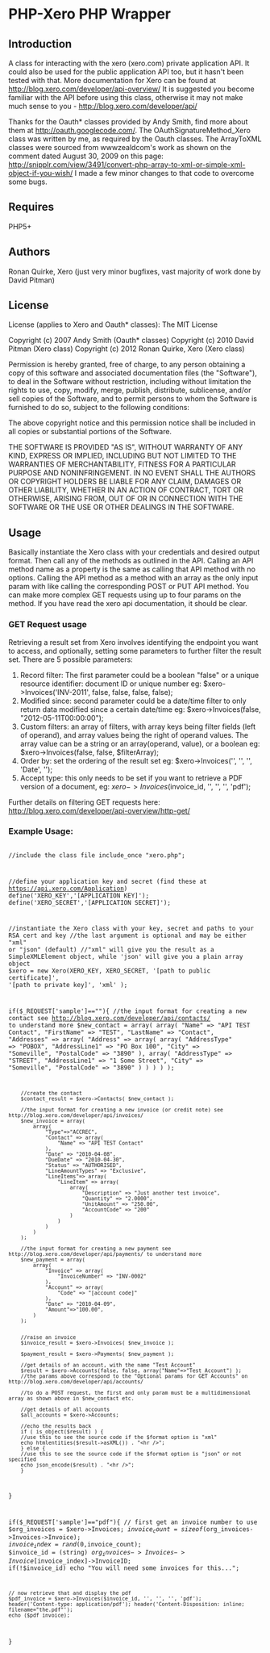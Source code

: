 PHP-Xero PHP Wrapper
====================

Introduction
------------
A class for interacting with the xero (xero.com) private application API.  It could also be used for the public application API too, but it hasn't been tested with that.  More documentation for Xero can be found at http://blog.xero.com/developer/api-overview/  It is suggested you become familiar with the API before using this class, otherwise it may not make much sense to you - http://blog.xero.com/developer/api/

Thanks for the Oauth* classes provided by Andy Smith, find more about them at http://oauth.googlecode.com/.  The
OAuthSignatureMethod_Xero class was written by me, as required by the Oauth classes.  The ArrayToXML classes were sourced from wwwzealdcom's work as shown on the comment dated August 30, 2009 on this page: http://snipplr.com/view/3491/convert-php-array-to-xml-or-simple-xml-object-if-you-wish/  I made a few minor changes to that code to overcome some bugs.

Requires
--------
PHP5+

Authors
--------
Ronan Quirke, Xero (just very minor bugfixes, vast majority of work done by David Pitman)


License
-------
License (applies to Xero and Oauth* classes):
The MIT License

Copyright (c) 2007 Andy Smith (Oauth* classes)
Copyright (c) 2010 David Pitman (Xero class)
Copyright (c) 2012 Ronan Quirke, Xero (Xero class)

Permission is hereby granted, free of charge, to any person obtaining a copy
of this software and associated documentation files (the "Software"), to deal
in the Software without restriction, including without limitation the rights
to use, copy, modify, merge, publish, distribute, sublicense, and/or sell
copies of the Software, and to permit persons to whom the Software is
furnished to do so, subject to the following conditions:

The above copyright notice and this permission notice shall be included in
all copies or substantial portions of the Software.

THE SOFTWARE IS PROVIDED "AS IS", WITHOUT WARRANTY OF ANY KIND, EXPRESS OR
IMPLIED, INCLUDING BUT NOT LIMITED TO THE WARRANTIES OF MERCHANTABILITY,
FITNESS FOR A PARTICULAR PURPOSE AND NONINFRINGEMENT. IN NO EVENT SHALL THE
AUTHORS OR COPYRIGHT HOLDERS BE LIABLE FOR ANY CLAIM, DAMAGES OR OTHER
LIABILITY, WHETHER IN AN ACTION OF CONTRACT, TORT OR OTHERWISE, ARISING FROM,
OUT OF OR IN CONNECTION WITH THE SOFTWARE OR THE USE OR OTHER DEALINGS IN
THE SOFTWARE.

Usage
-----

Basically instantiate the Xero class with your credentials and desired output format.  Then call any of the methods as outlined in the API.  Calling an API method name as a property is the same as calling that API method with no options. Calling the API method as a method with an array as the only input param with like calling the corresponding POST or PUT API method.  You can make more complex GET requests using up to four params on the method.  If you have read the xero api documentation, it should be clear.

### GET Request usage

Retrieving a result set from Xero involves identifying the endpoint you want to access, and optionally, setting some parameters to further filter the result set.
There are 5 possible parameters:

1. Record filter: The first parameter could be a boolean "false" or a unique resource identifier: document ID or unique number eg: $xero->Invoices('INV-2011', false, false, false, false);
2. Modified since: second parameter could be a date/time filter to only return data modified since a certain date/time eg: $xero->Invoices(false, "2012-05-11T00:00:00");
3. Custom filters: an array of filters, with array keys being filter fields (left of operand), and array values being the right of operand values.  The array value can be a string or an array(operand, value), or a boolean eg: $xero->Invoices(false, false, $filterArray);
4. Order by: set the ordering of the result set eg: $xero->Invoices('', '', '', 'Date', '');
5. Accept type: this only needs to be set if you want to retrieve a PDF version of a document, eg: $xero->Invoices($invoice_id, '', '', '', 'pdf');
		
Further details on filtering GET requests here: http://blog.xero.com/developer/api-overview/http-get/

### Example Usage:
<code>
<?php

//include the class file
include_once "xero.php";

//define your application key and secret (find these at https://api.xero.com/Application)
define('XERO_KEY','[APPLICATION KEY]');
define('XERO_SECRET','[APPLICATION SECRET]');

//instantiate the Xero class with your key, secret and paths to your RSA cert and key
//the last argument is optional and may be either "xml" or "json" (default)
//"xml" will give you the result as a SimpleXMLElement object, while 'json' will give you a plain array object
$xero = new Xero(XERO_KEY, XERO_SECRET, '[path to public certificate]', '[path to private key]', 'xml' );

if($_REQUEST['sample']==""){
		//the input format for creating a new contact see http://blog.xero.com/developer/api/contacts/ to understand more
		$new_contact = array(
			array(
				"Name" => "API TEST Contact",
				"FirstName" => "TEST",
				"LastName" => "Contact",
				"Addresses" => array(
					"Address" => array(
						array(
							"AddressType" => "POBOX",
							"AddressLine1" => "PO Box 100",
							"City" => "Someville",
							"PostalCode" => "3890"
						),
						array(
							"AddressType" => "STREET",
							"AddressLine1" => "1 Some Street",
							"City" => "Someville",
							"PostalCode" => "3890"
						)
					)
				)
			)
		);
		
		//create the contact
		$contact_result = $xero->Contacts( $new_contact );
		
		//the input format for creating a new invoice (or credit note) see http://blog.xero.com/developer/api/invoices/
		$new_invoice = array(
			array(
				"Type"=>"ACCREC",
				"Contact" => array(
					"Name" => "API TEST Contact"
				),
				"Date" => "2010-04-08",
				"DueDate" => "2010-04-30",
				"Status" => "AUTHORISED",
				"LineAmountTypes" => "Exclusive",
				"LineItems"=> array(
					"LineItem" => array(
						array(
							"Description" => "Just another test invoice",
							"Quantity" => "2.0000",
							"UnitAmount" => "250.00",
							"AccountCode" => "200"
						)
					)
				)
			)
		);
		
		//the input format for creating a new payment see http://blog.xero.com/developer/api/payments/ to understand more
		$new_payment = array(
			array(
				"Invoice" => array(
					"InvoiceNumber" => "INV-0002"
				),
				"Account" => array(
					"Code" => "[account code]"
				),
				"Date" => "2010-04-09",
				"Amount"=>"100.00",
			)
		);
		
		
		//raise an invoice
		$invoice_result = $xero->Invoices( $new_invoice );
		
		$payment_result = $xero->Payments( $new_payment );
		
		//get details of an account, with the name "Test Account"
		$result = $xero->Accounts(false, false, array("Name"=>"Test Account") );
		//the params above correspond to the "Optional params for GET Accounts" on http://blog.xero.com/developer/api/accounts/
		
		//to do a POST request, the first and only param must be a multidimensional array as shown above in $new_contact etc.
		
		//get details of all accounts
		$all_accounts = $xero->Accounts;
		
		//echo the results back
		if ( is_object($result) ) {
		//use this to see the source code if the $format option is "xml"
		echo htmlentities($result->asXML()) . "<hr />";
		} else {
		//use this to see the source code if the $format option is "json" or not specified
		echo json_encode($result) . "<hr />";
		}

}

if($_REQUEST['sample']=="pdf"){
	// first get an invoice number to use
	$org_invoices = $xero->Invoices;
	$invoice_count = sizeof($org_invoices->Invoices->Invoice);
	$invoice_index = rand(0,$invoice_count); 
	$invoice_id = (string) $org_invoices->Invoices->Invoice[$invoice_index]->InvoiceID;
	if(!$invoice_id) echo "You will need some invoices for this...";

	// now retrieve that and display the pdf
	$pdf_invoice = $xero->Invoices($invoice_id, '', '', '', 'pdf');
	header('Content-type: application/pdf'); header('Content-Disposition: inline; filename="the.pdf"'); 
	echo ($pdf_invoice);
}
</code>